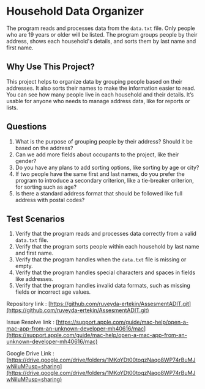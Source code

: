 # Household Data Organizer
The program reads and processes data from the `data.txt` file.
Only people who are 19 years or older will be listed. 
The program groups people by their address, shows each household's details, and sorts them by last name and first name.

## Why Use This Project?
This project helps to organize data by grouping people based on their addresses. 
It also sorts their names to make the information easier to read. 
You can see how many people live in each household and their details. 
It’s usable for anyone who needs to manage address data, like for reports or lists.

## Questions
1. What is the purpose of grouping people by their address? Should it be based on the address?
2. Can we add more fields about occupants to the project, like their gender?
3. Do you have any plans to add sorting options, like sorting by age or city?
4. If two people have the same first and last names, do you prefer the program to introduce a secondary criterion, like a tie-breaker criterion, for sorting such as age?
5. Is there a standard address format that should be followed like full address with postal codes?

## Test Scenarios
1. Verify that the program reads and processes data correctly from a valid `data.txt` file.
2. Verify that the program sorts people within each household by last name and first name.
3. Verify that the program handles when the `data.txt` file is missing or empty.
4. Verify that the program handles special characters and spaces in fields like addresses.
5. Verify that the program handles invalid data formats, such as missing fields or incorrect age values.

Repository link : [https://github.com/ruveyda-ertekin/AssesmentADIT.git](https://github.com/ruveyda-ertekin/AssesmentADIT.git)

Issue Resolve link : [https://support.apple.com/guide/mac-help/open-a-mac-app-from-an-unknown-developer-mh40616/mac](https://support.apple.com/guide/mac-help/open-a-mac-app-from-an-unknown-developer-mh40616/mac)

Google Drive Link : [https://drive.google.com/drive/folders/1MKoYDt00toqzNaqo8WP74rBuMJwNiIuM?usp=sharing](https://drive.google.com/drive/folders/1MKoYDt00toqzNaqo8WP74rBuMJwNiIuM?usp=sharing)